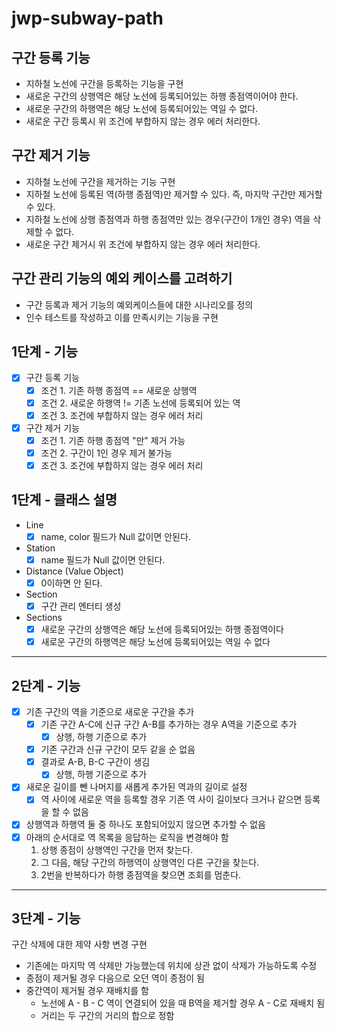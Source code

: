 # jwp-subway-path

## 구간 등록 기능
- 지하철 노선에 구간을 등록하는 기능을 구현
- 새로운 구간의 상행역은 해당 노선에 등록되어있는 하행 종점역이어야 한다.
- 새로운 구간의 하행역은 해당 노선에 등록되어있는 역일 수 없다.
- 새로운 구간 등록시 위 조건에 부합하지 않는 경우 에러 처리한다.

## 구간 제거 기능
- 지하철 노선에 구간을 제거하는 기능 구현
- 지하철 노선에 등록된 역(하행 종점역)만 제거할 수 있다. 즉, 마지막 구간만 제거할 수 있다.
- 지하철 노선에 상행 종점역과 하행 종점역만 있는 경우(구간이 1개인 경우) 역을 삭제할 수 없다.
- 새로운 구간 제거시 위 조건에 부합하지 않는 경우 에러 처리한다.

## 구간 관리 기능의 예외 케이스를 고려하기
- 구간 등록과 제거 기능의 예외케이스들에 대한 시나리오를 정의
- 인수 테스트를 작성하고 이를 만족시키는 기능을 구현

## 1단계 - 기능
- [x] 구간 등록 기능
  - [x] 조건 1. 기존 하행 종점역 == 새로운 상행역
  - [x] 조건 2. 새로운 하행역 != 기존 노선에 등록되어 있는 역
  - [x] 조건 3. 조건에 부합하지 않는 경우 에러 처리
- [x] 구간 제거 기능
  - [x] 조건 1. 기존 하행 종점역 "만" 제거 가능
  - [x] 조건 2. 구간이 1인 경우 제거 불가능
  - [x] 조건 3. 조건에 부합하지 않는 경우 에러 처리

## 1단계 - 클래스 설명
- Line
  - [x] name, color 필드가 Null 값이면 안된다.
- Station
  - [x] name 필드가 Null 값이면 안된다.
- Distance (Value Object)
  - [x] 0이하면 안 된다.
- Section
  - [x] 구간 관리 엔터티 생성
- Sections
  - [x] 새로운 구간의 상행역은 해당 노선에 등록되어있는 하행 종점역이다
  - [x] 새로운 구간의 하행역은 해당 노선에 등록되어있는 역일 수 없다

----
## 2단계 - 기능
- [x] 기존 구간의 역을 기준으로 새로운 구간을 추가
  - [x] 기존 구간 A-C에 신규 구간 A-B를 추가하는 경우 A역을 기준으로 추가
    - [x] 상행, 하행 기준으로 추가
  - [x] 기존 구간과 신규 구간이 모두 같을 순 없음
  - [x] 결과로 A-B, B-C 구간이 생김
    - [x] 상행, 하행 기준으로 추가
- [x] 새로운 길이를 뺀 나머지를 새롭게 추가된 역과의 길이로 설정
  - [x] 역 사이에 새로운 역을 등록할 경우 기존 역 사이 길이보다 크거나 같으면 등록을 할 수 없음 
- [x] 상행역과 하행역 둘 중 하나도 포함되어있지 않으면 추가할 수 없음
- [x] 아래의 순서대로 역 목록을 응답하는 로직을 변경해야 함 
  1. 상행 종점이 상행역인 구간을 먼저 찾는다.
  2. 그 다음, 해당 구간의 하행역이 상행역인 다른 구간을 찾는다.
  3. 2번을 반복하다가 하행 종점역을 찾으면 조회를 멈춘다.

---
## 3단계 - 기능
구간 삭제에 대한 제약 사항 변경 구현
- 기존에는 마지막 역 삭제만 가능했는데 위치에 상관 없이 삭제가 가능하도록 수정
- 종점이 제거될 경우 다음으로 오던 역이 종점이 됨
- 중간역이 제거될 경우 재배치를 함
  - 노선에 A - B - C 역이 연결되어 있을 때 B역을 제거할 경우 A - C로 재배치 됨
  - 거리는 두 구간의 거리의 합으로 정함